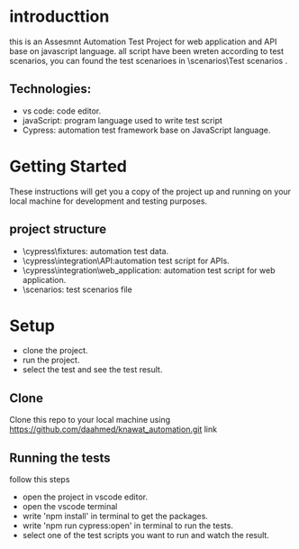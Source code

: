 
# introducttion 
this is an Assesmnt Automation Test Project for web application and API base on javascript language. all script have been wreten according to test scenarios, you can found the test scenarioes in \scenarios\Test scenarios .

## Technologies:
- vs code: code editor.
- javaScript: program language used to write test script
- Cypress: automation test framework base on JavaScript language.
 
# Getting Started
These instructions will get you a copy of the project up and running on your local machine for development and testing purposes.

## project structure
- \cypress\fixtures: automation test data.
- \cypress\integration\API:automation test script for APIs.
- \cypress\integration\web_application: automation test script for web application.
- \scenarios: test scenarios file 

# Setup
- clone the project.
- run the project.
- select the test and see the test result.

## Clone
Clone this repo to your local machine using https://github.com/daahmed/knawat_automation.git link

## Running the tests
follow this steps
- open the project in vscode editor.
- open the vscode terminal 
- write 'npm install' in terminal to get the packages.
- write 'npm run cypress:open' in terminal to run the tests.
- select one of the test scripts you want to run and watch the result.


  





